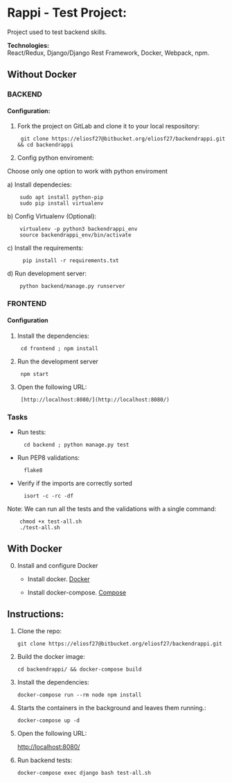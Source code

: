 # Rappi - Test Project:
Project used to test backend skills.


**Technologies:**  
   React/Redux, Django/Django Rest Framework, Docker, Webpack, npm.


## Without Docker

### BACKEND
#### Configuration:

1. Fork the project on GitLab and clone it to your local respository:

        git clone https://eliosf27@bitbucket.org/eliosf27/backendrappi.git && cd backendrappi

2. Config python enviroment:

Choose only one option to work with python enviroment
    
a)  Install dependecies:
        
        sudo apt install python-pip
        sudo pip install virtualenv

b) Config Virtualenv (Optional):

        virtualenv -p python3 backendrappi_env
        source backendrappi_env/bin/activate

c) Install the requirements:

         pip install -r requirements.txt

d) Run development server:

        python backend/manage.py runserver

### FRONTEND
#### Configuration

1. Install the dependencies:

        cd frontend ; npm install

2. Run the development server

        npm start

3. Open the following URL:   
   
        [http://localhost:8080/](http://localhost:8080/)

### Tasks
* Run tests:

        cd backend ; python manage.py test

* Run PEP8 validations:

        flake8

* Verify if the imports are correctly sorted

        isort -c -rc -df

Note: We can run all the tests and the validations with a single command:
        
        chmod +x test-all.sh
        ./test-all.sh

## With Docker
0. Install and configure Docker

    * Install docker. [Docker](https://www.docker.com)

    * Install docker-compose. [Compose](https://docs.docker.com/compose/install/)

## Instructions:
1. Clone the repo:  
   
   `git clone https://eliosf27@bitbucket.org/eliosf27/backendrappi.git`

2. Build the docker image:  
   
   `cd backendrappi/ && docker-compose build`

3. Install the dependencies:  
   
   `docker-compose run --rm node npm install`  

4. Starts the containers in the background and leaves them running.:  
   
   `docker-compose up -d`  

5. Open the following URL:   
   
   [http://localhost:8080/](http://localhost:8080/)

6. Run backend tests:
   
   `docker-compose exec django bash test-all.sh` 
   

